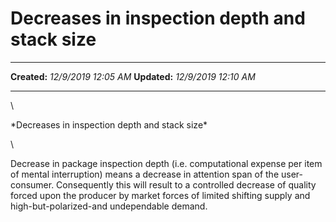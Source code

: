 Decreases in inspection depth and stack size
============================================

  -------------- ----------------------
  **Created:**   *12/9/2019 12:05 AM*
  **Updated:**   *12/9/2019 12:10 AM*
  -------------- ----------------------

\

\*Decreases in inspection depth and stack size\*

\

Decrease in package inspection depth (i.e. computational expense per
item of mental interruption) means a decrease in attention span of the
user-consumer. Consequently this will result to a controlled decrease of
quality forced upon the producer by market forces of limited shifting
supply and high-but-polarized-and undependable demand.

 
